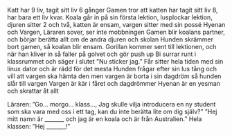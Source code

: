 Katt har 9 liv, tagit sitt liv 6 gånger
Gamen tror att katten har tagit sitt liv 8, har bara ett liv kvar.
Koala går in på sin första lektion, lusplockar lektion, djuren sitter 2 och två, katten är ensam, vargen sitter med sin possé Hyenan och Vargen,
Läraren sover, ser inte mobbningen
Gamen blir koalans partner, och börjar berätta allt om de andra djuren och skolan
Hunden skrämmer bort gamen, så koalan blir ensam.
Gorillan kommer sent till lektionen, och när han kliver in så faller på golvet och gör push up
Bi surrar runt i klassrummet och säger i slutet ”Nu sticker jag.”
Får sitter hela tiden med sin linux dator och är rädd för det mesta
Hunden frågar efter sin lus tång och vill att vargen ska hämta den men vargen är borta i sin dagdröm så hunden slår till vargen
Vargen är kär i fåret och dagdrömmer
Hyenan är en yesman och skrattar åt allt


Läraren: ”Go… morgo… klass…,  Jag skulle vilja introducera en ny student som ska vara med oss i ett tag, kan du inte berätta lite om dig själv?”
”Hej mitt namn är _______ och jag är en koala och är från Australien.”
Hela klassen: ”Hej _______!”

